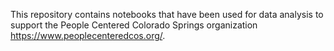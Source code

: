 This repository contains notebooks that have been used for data analysis to support the People Centered Colorado Springs organization https://www.peoplecenteredcos.org/. 





